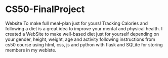 # CS50-FinalProject
Website To make full meal-plan just for yours!
Tracking Calories and following a diet is a great idea to improve your mental and physical health.
I created a WebSite to make well-based diet just for yourself depending on your gender, height, weight, age and activity following instructions from cs50 course using html, css, js and python with flask and SQLite for storing members in my webiste.
